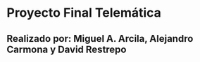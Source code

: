 # Proyecto Final Telemática
## Realizado por: Miguel A. Arcila, Alejandro Carmona y David Restrepo


